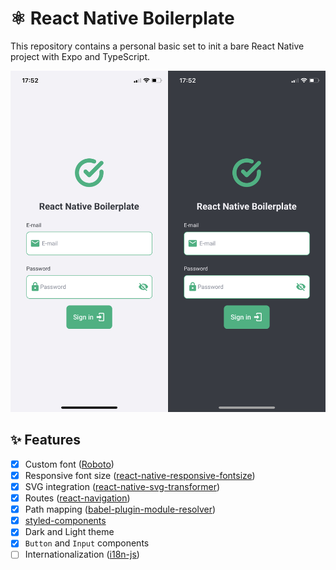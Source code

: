 # ⚛️ React Native Boilerplate

This repository contains a personal basic set to init a bare React Native project with Expo and TypeScript.

![App cover showing their light and dark mode](public/cover.png)

## ✨ Features

- [x] Custom font ([Roboto](https://fonts.google.com/specimen/Roboto))
- [x] Responsive font size ([react-native-responsive-fontsize](https://www.npmjs.com/package/react-native-responsive-fontsize))
- [x] SVG integration ([react-native-svg-transformer](https://npmjs.com/package/react-native-svg-transformer))
- [x] Routes ([react-navigation](https://reactnavigation.org))
- [x] Path mapping ([babel-plugin-module-resolver](https://www.npmjs.com/package/babel-plugin-module-resolver))
- [x] [styled-components](https://styled-components.com)
- [x] Dark and Light theme
- [x] `Button` and `Input` components
- [ ] Internationalization ([i18n-js](https://www.npmjs.com/package/i18n-js))
